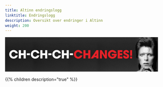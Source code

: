 ```yaml
---
title: Altinn endringslogg
linktitle: Endringslogg
description: Oversikt over endringer i Altinn
weight: 200
---
```


![Ch-ch-ch-changes!](changes.png)

{{% children description="true" %}}
